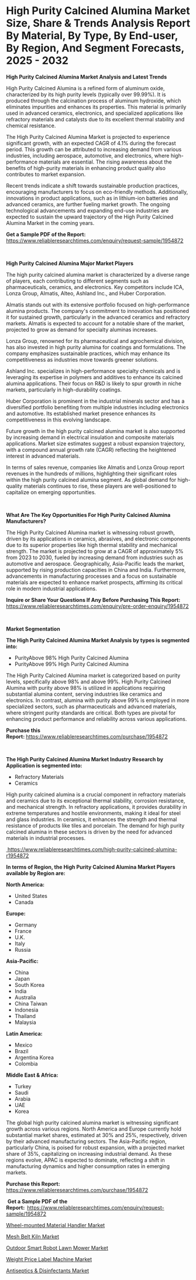 <p><h1>High Purity Calcined Alumina Market Size, Share & Trends Analysis Report By Material, By Type, By End-user, By Region, And Segment Forecasts, 2025 - 2032</h1></p><p><strong>High Purity Calcined Alumina Market Analysis and Latest Trends</strong></p>
<p><p>High Purity Calcined Alumina is a refined form of aluminum oxide, characterized by its high purity levels (typically over 99.99%). It is produced through the calcination process of aluminum hydroxide, which eliminates impurities and enhances its properties. This material is primarily used in advanced ceramics, electronics, and specialized applications like refractory materials and catalysts due to its excellent thermal stability and chemical resistance.</p><p>The High Purity Calcined Alumina Market is projected to experience significant growth, with an expected CAGR of 4.1% during the forecast period. This growth can be attributed to increasing demand from various industries, including aerospace, automotive, and electronics, where high-performance materials are essential. The rising awareness about the benefits of high-purity materials in enhancing product quality also contributes to market expansion.</p><p>Recent trends indicate a shift towards sustainable production practices, encouraging manufacturers to focus on eco-friendly methods. Additionally, innovations in product applications, such as in lithium-ion batteries and advanced ceramics, are further fueling market growth. The ongoing technological advancements and expanding end-use industries are expected to sustain the upward trajectory of the High Purity Calcined Alumina Market in the coming years.</p></p>
<p><strong>Get a Sample PDF of the Report:&nbsp;</strong> <a href="https://www.reliableresearchtimes.com/enquiry/request-sample/1954872?utm_campaign=2641&utm_medium=2&utm_source=Github&utm_content=ia&utm_term=02042025&utm_id=high-purity-calcined-alumina">https://www.reliableresearchtimes.com/enquiry/request-sample/1954872</a></p>
<p>&nbsp;</p>
<p><strong>High Purity Calcined Alumina Major Market Players</strong></p>
<p><p>The high purity calcined alumina market is characterized by a diverse range of players, each contributing to different segments such as pharmaceuticals, ceramics, and electronics. Key competitors include ICA, Lonza Group, Almatis, Alteo, Ashland Inc., and Huber Corporation.</p><p>Almatis stands out with its extensive portfolio focused on high-performance alumina products. The company's commitment to innovation has positioned it for sustained growth, particularly in the advanced ceramics and refractory markets. Almatis is expected to account for a notable share of the market, projected to grow as demand for specialty aluminas increases.</p><p>Lonza Group, renowned for its pharmaceutical and agrochemical division, has also invested in high purity alumina for coatings and formulations. The company emphasizes sustainable practices, which may enhance its competitiveness as industries move towards greener solutions.</p><p>Ashland Inc. specializes in high-performance specialty chemicals and is leveraging its expertise in polymers and additives to enhance its calcined alumina applications. Their focus on R&D is likely to spur growth in niche markets, particularly in high-durability coatings.</p><p>Huber Corporation is prominent in the industrial minerals sector and has a diversified portfolio benefiting from multiple industries including electronics and automotive. Its established market presence enhances its competitiveness in this evolving landscape.</p><p>Future growth in the high purity calcined alumina market is also supported by increasing demand in electrical insulation and composite materials applications. Market size estimates suggest a robust expansion trajectory, with a compound annual growth rate (CAGR) reflecting the heightened interest in advanced materials.</p><p>In terms of sales revenue, companies like Almatis and Lonza Group report revenues in the hundreds of millions, highlighting their significant roles within the high purity calcined alumina segment. As global demand for high-quality materials continues to rise, these players are well-positioned to capitalize on emerging opportunities.</p></p>
<p>&nbsp;</p>
<p><strong>What Are The Key Opportunities For High Purity Calcined Alumina Manufacturers?</strong></p>
<p><p>The High Purity Calcined Alumina market is witnessing robust growth, driven by its applications in ceramics, abrasives, and electronic components due to its superior properties like high thermal stability and mechanical strength. The market is projected to grow at a CAGR of approximately 5% from 2023 to 2030, fueled by increasing demand from industries such as automotive and aerospace. Geographically, Asia-Pacific leads the market, supported by rising production capacities in China and India. Furthermore, advancements in manufacturing processes and a focus on sustainable materials are expected to enhance market prospects, affirming its critical role in modern industrial applications.</p></p>
<p><strong>Inquire or Share Your Questions If Any Before Purchasing This Report:</strong> <a href="https://www.reliableresearchtimes.com/enquiry/pre-order-enquiry/1954872?utm_campaign=2641&utm_medium=2&utm_source=Github&utm_content=ia&utm_term=02042025&utm_id=high-purity-calcined-alumina">https://www.reliableresearchtimes.com/enquiry/pre-order-enquiry/1954872</a></p>
<p>&nbsp;</p>
<p><strong>Market Segmentation</strong></p>
<p><strong>The High Purity Calcined Alumina Market Analysis by types is segmented into:</strong></p>
<p><ul><li>PurityAbove 98% High Purity Calcined Alumina</li><li>PurityAbove 99% High Purity Calcined Alumina</li></ul></p>
<p><p>The High Purity Calcined Alumina market is categorized based on purity levels, specifically above 98% and above 99%. High Purity Calcined Alumina with purity above 98% is utilized in applications requiring substantial alumina content, serving industries like ceramics and electronics. In contrast, alumina with purity above 99% is employed in more specialized sectors, such as pharmaceuticals and advanced materials, where stringent purity standards are critical. Both types are pivotal for enhancing product performance and reliability across various applications.</p></p>
<p><strong>Purchase this Report:&nbsp;</strong><a href="https://www.reliableresearchtimes.com/purchase/1954872?utm_campaign=2641&utm_medium=2&utm_source=Github&utm_content=ia&utm_term=02042025&utm_id=high-purity-calcined-alumina">https://www.reliableresearchtimes.com/purchase/1954872</a></p>
<p>&nbsp;</p>
<p><strong>The High Purity Calcined Alumina Market Industry Research by Application is segmented into:</strong></p>
<p><ul><li>Refractory Materials</li><li>Ceramics</li></ul></p>
<p><p>High purity calcined alumina is a crucial component in refractory materials and ceramics due to its exceptional thermal stability, corrosion resistance, and mechanical strength. In refractory applications, it provides durability in extreme temperatures and hostile environments, making it ideal for steel and glass industries. In ceramics, it enhances the strength and thermal resistance of products like tiles and porcelain. The demand for high purity calcined alumina in these sectors is driven by the need for advanced materials in industrial processes.</p></p>
<p><a href="https://www.reliableresearchtimes.com/high-purity-calcined-alumina-r1954872?utm_campaign=2641&utm_medium=2&utm_source=Github&utm_content=ia&utm_term=02042025&utm_id=high-purity-calcined-alumina">&nbsp;https://www.reliableresearchtimes.com/high-purity-calcined-alumina-r1954872</a></p>
<p><strong>In terms of Region, the High Purity Calcined Alumina Market Players available by Region are:</strong></p>
<p>
    <p> <strong> North America: </strong>
        <ul>
            <li>United States</li>
            <li>Canada</li>
        </ul>
        </p> 
    <p> <strong> Europe: </strong>
        <ul>
            <li>Germany</li>
            <li>France</li>
            <li>U.K.</li>
            <li>Italy</li>
            <li>Russia</li>
        </ul>
        </p> 
    <p> <strong> Asia-Pacific: </strong>
        <ul>
            <li>China</li>
            <li>Japan</li>
            <li>South Korea</li>
            <li>India</li>
            <li>Australia</li>
            <li>China Taiwan</li>
            <li>Indonesia</li>
            <li>Thailand</li>
            <li>Malaysia</li>
        </ul>
        </p> 
    <p> <strong> Latin America: </strong>
        <ul>
            <li>Mexico</li>
            <li>Brazil</li>
            <li>Argentina Korea</li>
            <li>Colombia</li>
        </ul>
        </p> 
    <p> <strong> Middle East & Africa: </strong>
        <ul>
            <li>Turkey</li>
            <li>Saudi</li>
            <li>Arabia</li>
            <li>UAE</li>
            <li>Korea</li>
        </ul>
    </p>
    </p>
<p><p>The global high purity calcined alumina market is witnessing significant growth across various regions. North America and Europe currently hold substantial market shares, estimated at 30% and 25%, respectively, driven by their advanced manufacturing sectors. The Asia-Pacific region, particularly China, is poised for robust expansion, with a projected market share of 35%, capitalizing on increasing industrial demand. As these regions evolve, APAC is expected to dominate, reflecting a shift in manufacturing dynamics and higher consumption rates in emerging markets.</p></p>
<p><strong>Purchase this Report: </strong><a href="https://www.reliableresearchtimes.com/purchase/1954872?utm_campaign=2641&utm_medium=2&utm_source=Github&utm_content=ia&utm_term=02042025&utm_id=high-purity-calcined-alumina">https://www.reliableresearchtimes.com/purchase/1954872</a></p>
<p>&nbsp;<strong>Get a Sample PDF of the Report:&nbsp;&nbsp;</strong><a href="https://www.reliableresearchtimes.com/enquiry/request-sample/1954872?utm_campaign=2641&utm_medium=2&utm_source=Github&utm_content=ia&utm_term=02042025&utm_id=high-purity-calcined-alumina">https://www.reliableresearchtimes.com/enquiry/request-sample/1954872</a></p>
<p><strong></strong></p>
<p><p><a href="https://www.linkedin.com/pulse/examination-market-segmentation-wheel-mounted-material-1si8f?utm_campaign=2641&utm_medium=2&utm_source=Github&utm_content=ia&utm_term=02042025&utm_id=high-purity-calcined-alumina">Wheel-mounted Material Handler Market</a></p><p><a href="https://www.linkedin.com/pulse/mesh-belt-kiln-growth-trends-projected-56-2025-2032-chance-sync-3bzuf?utm_campaign=2641&utm_medium=2&utm_source=Github&utm_content=ia&utm_term=02042025&utm_id=high-purity-calcined-alumina">Mesh Belt Kiln Market</a></p><p><a href="https://www.linkedin.com/pulse/outdoor-smart-robot-lawn-mower-market-consolidation-impact-2y8kf?utm_campaign=2641&utm_medium=2&utm_source=Github&utm_content=ia&utm_term=02042025&utm_id=high-purity-calcined-alumina">Outdoor Smart Robot Lawn Mower Market</a></p><p><a href="https://www.linkedin.com/pulse/weight-price-label-machine-market-analysis-industry-forecast-jevmf?utm_campaign=2641&utm_medium=2&utm_source=Github&utm_content=ia&utm_term=02042025&utm_id=high-purity-calcined-alumina">Weight Price Label Machine Market</a></p><p><a href="https://github.com/rushanday/Market-Research-Report-List-1/blob/main/antiseptics-disinfectants-market.md?utm_campaign=2641&utm_medium=2&utm_source=Github&utm_content=ia&utm_term=02042025&utm_id=high-purity-calcined-alumina">Antiseptics & Disinfectants Market</a></p></p>